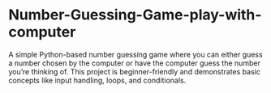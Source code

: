 # Number-Guessing-Game-play-with-computer
A simple Python-based number guessing game where you can either guess a number chosen by the computer or have the computer guess the number you’re thinking of. This project is beginner-friendly and demonstrates basic concepts like input handling, loops, and conditionals.

